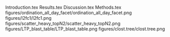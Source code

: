 Introduction.tex
Results.tex
Discussion.tex
Methods.tex
figures/ordination_all_day_facet/ordination_all_day_facet.png
figures/l2fc1/l2fc1.png
figures/scatter_heavy_topN2/scatter_heavy_topN2.png
figures/LTP_blast_table/LTP_blast_table.png
figures/clost.tree/clost.tree.png
